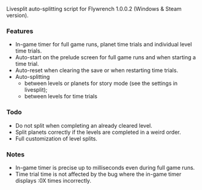 Livesplit auto-splitting script for Flywrench 1.0.0.2 (Windows & Steam version).

### Features
- In-game timer for full game runs, planet time trials and individual level time trials.
- Auto-start on the prelude screen for full game runs and when starting a time trial.
- Auto-reset when clearing the save or when restarting time trials.
- Auto-splitting
    - between levels or planets for story mode (see the settings in livesplit);
    - between levels for time trials

### Todo
- Do not split when completing an already cleared level.
- Split planets correctly if the levels are completed in a weird order.
- Full customization of level splits.

### Notes
- In-game timer is precise up to milliseconds even during full game runs.
- Time trial time is not affected by the bug where the in-game timer displays :0X times incorrectly.